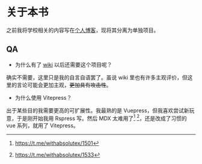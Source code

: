 # 关于本书

之前我将学校相关的内容写在[个人博客](https://absx.pages.dev/)，现将其分离为单独项目。

## QA

- 为什么有了 [wiki](https://wiki.cic.cab/) 以后还需要这个项目呢？

确实不需要，这里只是我的自言自语罢了。虽说 wiki 里也有许多主观评价，但这里的言论可能会更加主观，~~更加具有攻击性~~。

- 为什么使用 Vitepress？

出于某些目的我需要更高的可扩展性。我最熟的是 Vuepress，但我喜欢尝试新玩意，于是刚开始我用 Rspress 写。然后 MDX 太难用了[^1] [^2]，还是改成了习惯的 vue 系列，就用了 Vitepress。

[^1]: https://t.me/withabsolutex/1501
[^2]: https://t.me/withabsolutex/1533
